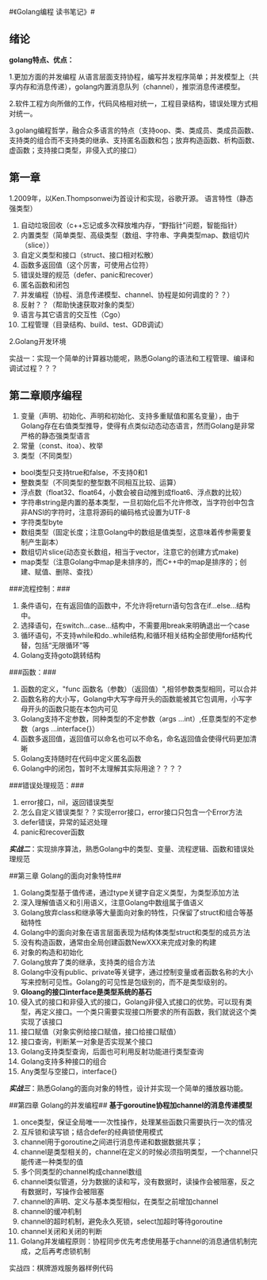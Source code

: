#《Golang编程 读书笔记》#

## 绪论 ##
**golang特点、优点：**

1.更加方面的并发编程
  从语言层面支持协程，编写并发程序简单；并发模型上（共享内存和消息传递），golang内置消息队列（channel），推崇消息传递模型。

2.软件工程方向所做的工作，代码风格相对统一，工程目录结构，错误处理方式相对统一。

3.golang编程哲学，融合众多语言的特点（支持oop、类、类成员、类成员函数、支持类的组合而不支持类的继承、支持匿名函数和包；放弃构造函数、析构函数、虚函数；支持接口类型，非侵入式的接口）


## 第一章 ##

1.2009年，以Ken.Thompsonwei为首设计和实现，谷歌开源。
语言特性（静态强类型）
1. 自动垃圾回收（c++忘记或多次释放堆内存，“野指针”问题，智能指针）
1. 内置类型（简单类型、高级类型（数组、字符串、字典类型map、数组切片（slice））
1. 自定义类型和接口（struct、接口相对松散）
1. 函数多返回值（这个厉害，可使用占位符）
1. 错误处理的规范（defer、panic和recover）
1. 匿名函数和闭包
1. 并发编程（协程、消息传递模型、channel、协程是如何调度的？？）
1. 反射？？（帮助快速获取对象的类型）
1. 语言与其它语言的交互性（Cgo）
1. 工程管理（目录结构、build、test、GDB调试）


2.Golang开发环境


实战一：实现一个简单的计算器功能呢，熟悉Golang的语法和工程管理、编译和调试过程？？？


## 第二章顺序编程 ##

1. 变量（声明、初始化、声明和初始化、支持多重赋值和匿名变量），由于Golang存在右值类型推导，使得有点类似动态动态语言，然而Golang是非常严格的静态强类型语言
2. 常量（const、itoa）、枚举
3. 类型（不同类型）
- bool类型只支持true和false，不支持0和1
- 整数类型（不同类型的整型数不同相互比较、运算）
- 浮点数（float32、float64，小数会被自动推到成float6、浮点数的比较）
- 字符串string是内置的基本类型，一旦初始化后不允许修改，当字符创中包含非ANSI的字符时，注意将源码的编码格式设置为UTF-8
- 字符类型byte
- 数组类型（固定长度；注意Golang中的数组是值类型，这意味着传参需要复制产生副本）
- 数组切片slice(动态变长数组，相当于vector，注意它的创建方式make)
- map类型（注意Golang中map是未排序的，而C++中的map是排序的；创建、赋值、删除、查找）


###流程控制：###
1. 条件语句，在有返回值的函数中，不允许将return语句包含在if...else...结构中。
2. 选择语句，在switch...case...结构中，不需要用break来明确退出一个case
3. 循环语句，不支持while和do..while结构,和循环相关结构全部使用for结构代替，包括“无限循环”等
4. Golang支持goto跳转结构

###函数：###
1. 函数的定义，"func 函数名（参数）（返回值）",相邻参数类型相同，可以合并
2. 函数名称的大小写，Golang中大写字母开头的函数能被其它包调用，小写字母开头的函数只能在本包内可见
3. Golang支持不定参数，同种类型的不定参数（args ...int）,任意类型的不定参数（args ...interface{}）
4. 函数多返回值，返回值可以命名也可以不命名，命名返回值会使得代码更加清晰
5. Golang支持随时在代码中定义匿名函数
6. Golang中的闭包，暂时不太理解其实际用途？？？？

###错误处理规范：###
1. error接口，nil，返回错误类型
2. 怎么自定义错误类型？？实现error接口，error接口只包含一个Error方法
3. defer错误，异常的延迟处理
4. panic和recover函数


***实战二***：实现排序算法，熟悉Golang中的类型、变量、流程逻辑、函数和错误处理规范


##第三章 Golang的面向对象特性##

1. Golang类型基于值传递，通过type关键字自定义类型，为类型添加方法
2. 深入理解值语义和引用语义，注意Golang中数组属于值语义
3. Golang放弃class和继承等大量面向对象的特性，只保留了struct和组合等基础特性
4. Golang中的面向对象在语言层面表现为结构体类型struct和类型的成员方法
5. 没有构造函数，通常由全局创建函数NewXXX来完成对象的构建
6. 对象的构造和初始化
7. Golang放弃了类的继承，支持类的组合方法
8. Golang中没有public、private等关键字，通过控制变量或者函数名称的大小写来控制可见性。Golang的可见性是包级别的，而不是类型级别的。
9. **Gloang的接口interface是类型系统的基石**
10. 侵入式的接口和非侵入式的接口，Golang非侵入式接口的优势。可以现有类型，再定义接口。一个类只需要实现接口所要求的所有函数，我们就说这个类实现了该接口
11. 接口赋值（对象实例给接口赋值，接口给接口赋值）
11. 接口查询，判断某一对象是否实现某个接口
11. Golang支持类型查询，后面也可利用反射功能进行类型查询
11. Golang支持多种接口的组合
11. Any类型与空接口，interface{}

***实战三***：熟悉Golang的面向对象的特性，设计并实现一个简单的播放器功能。


##第四章 Golang的并发编程##
**基于goroutine协程加channel的消息传递模型**

1. once类型，保证全局唯一一次性操作，处理某些函数只需要执行一次的情况
2. 互斥锁和读写锁；结合defer的经典锁使用模式
2. channel用于goroutine之间进行消息传递和数据数据共享；
3. channel是类型相关的，channel在定义的时候必须指明类型，一个channel只能传递一种类型的值
4. 多个同类型的channel构成channel数组
5. channel类似管道，分为数据的读和写，没有数据时，读操作会被阻塞，反之有数据时，写操作会被阻塞
6. channel的声明、定义与基本类型相似，在类型之前增加channel
7. channel的缓冲机制
8. channel的超时机制，避免永久死锁，select加超时等待goroutine
9. channel关闭和关闭的判断
10. Golang并发编程原则：协程同步优先考虑使用基于channel的消息通信机制完成，之后再考虑锁机制


实战四：棋牌游戏服务器样例代码



























